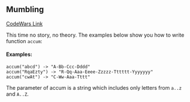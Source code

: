 ## Mumbling

[CodeWars Link](https://www.codewars.com/kata/5667e8f4e3f572a8f2000039/java)

This time no story, no theory. The examples below show you how to write function `accum`:

#### Examples:

```
accum("abcd") -> "A-Bb-Ccc-Dddd"
accum("RqaEzty") -> "R-Qq-Aaa-Eeee-Zzzzz-Tttttt-Yyyyyyy"
accum("cwAt") -> "C-Ww-Aaa-Tttt"
```

The parameter of accum is a string which includes only letters from `a..z` and `A..Z`.